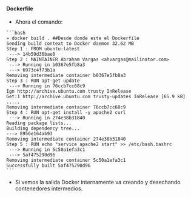 ####   Dockerfile

- Ahora el comando:
<!-- .element: class="fragment"  -->
    ```bash
    » docker build . ##Desde donde este el Dockerfile
    Sending build context to Docker daemon 32.62 MB
    Step 1 : FROM ubuntu:latest
     ---> 14b59d36bae0
    Step 2 : MAINTAINER Abraham Vargas <ahvargas@mailinator.com>
     ---> Running in b0367e5fb8a3
     ---> 6973c4f73b1a
    Removing intermediate container b0367e5fb8a3
    Step 3 : RUN apt-get update
     ---> Running in 76ccb7cc68c9
    Ign http://archive.ubuntu.com trusty InRelease
    Get:1 http://archive.ubuntu.com trusty-updates InRelease [65.9 kB]
    .....
    Removing intermediate container 76ccb7cc68c9
    Step 4 : RUN apt-get install -y apache2 curl
     ---> Running in 274e38b31840
    Reading package lists...
    Building dependency tree...
    ---> 8956e164ab93
    Removing intermediate container 274e38b31840
    Step 5 : RUN echo "service apache2 start" >> /etc/bash.bashrc
     ---> Running in 5c50a1efa3c1
     ---> 5af475290d96
    Removing intermediate container 5c50a1efa3c1
    Successfully built 5af475290d96
    ```
<!-- .element: class="fragment"  -->

- Si vemos la salida Docker internamente va creando y desechando contenedores intermedios.
<!-- .element: class="fragment"  -->
